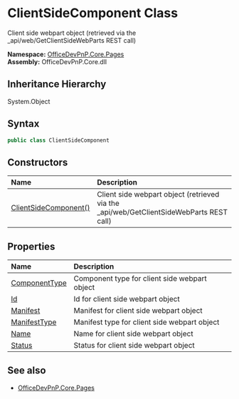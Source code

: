 # ClientSideComponent Class
 Client side webpart object (retrieved via the _api/web/GetClientSideWebParts REST call)   

**Namespace:** [OfficeDevPnP.Core.Pages](OfficeDevPnP.Core.Pages.md)  
**Assembly:** OfficeDevPnP.Core.dll  
## Inheritance Hierarchy
System.Object  
## Syntax
```C#
public class ClientSideComponent
```
## Constructors
|**Name**|**Description**|
|:-----|:-----|
| [ClientSideComponent()](OfficeDevPnP.Core.Pages.ClientSideComponent.ctor1.md) |  Client side webpart object (retrieved via the _api/web/GetClientSideWebParts REST call) 
## Properties
|**Name**|**Description**|
|:-----|:-----|
| [ComponentType](OfficeDevPnP.Core.Pages.ClientSideComponent.ComponentType.md) | Component type for client side webpart object
| [Id](OfficeDevPnP.Core.Pages.ClientSideComponent.Id.md) | Id for client side webpart object
| [Manifest](OfficeDevPnP.Core.Pages.ClientSideComponent.Manifest.md) | Manifest for client side webpart object
| [ManifestType](OfficeDevPnP.Core.Pages.ClientSideComponent.ManifestType.md) | Manifest type for client side webpart object
| [Name](OfficeDevPnP.Core.Pages.ClientSideComponent.Name.md) | Name for client side webpart object
| [Status](OfficeDevPnP.Core.Pages.ClientSideComponent.Status.md) | Status for client side webpart object
## See also
- [OfficeDevPnP.Core.Pages](OfficeDevPnP.Core.Pages.md)
